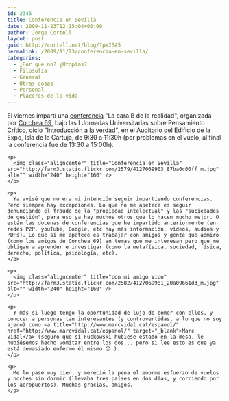 ```yaml
---
id: 2345
title: Conferencia en Sevilla
date: 2009-11-23T12:15:04+00:00
author: Jorge Cortell
layout: post
guid: http://cortell.net/blog/?p=2345
permalink: /2009/11/23/conferencia-en-sevilla/
categories:
  - ¿Por qué no? ¿Utopías?
  - Filosofí­a
  - General
  - Otras cosas
  - Personal
  - Placeres de la vida
---
```

<div>
  <div>
    <p>
      El viernes impartí una <a title="http://corchea69.com/Introduccion%20a%20la%20verdad/Introduccion%20a%20la%20verdad_programa2.htm" href="http://corchea69.com/Introduccion%20a%20la%20verdad/Introduccion%20a%20la%20verdad_programa2.htm" target="_blank">conferencia</a> "La cara B de la realidad", organizada por <a title="http://www.corchea69.com/" href="http://www.corchea69.com/" target="_blank">Corchea 69</a>, bajo las I Jornadas Universitarias sobre Pensamiento Crítico, ciclo "<a title="http://corchea69.com/Introduccion%20a%20la%20verdad/Introduccion%20a%20la%20verdad_intro.htm" href="http://corchea69.com/Introduccion%20a%20la%20verdad/Introduccion%20a%20la%20verdad_intro.htm" target="_blank">Introducción a la verdad</a>", en el Auditorio del Edificio de la Expo, Isla de la Cartuja, de <span style="text-decoration: line-through">9:30 a 11:30h</span> (por problemas en el vuelo, al final la conferencia fue de 13:30 a 15:00h).
    </p>
    
    <p>
      <img class="aligncenter" title="Conferencia en Sevilla" src="http://farm3.static.flickr.com/2579/4127069903_87ba0c00ff_m.jpg" alt="" width="240" height="160" />
    </p>
    
    <p>
      Ya avisé que no era mi intención seguir impartiendo conferencias. Pero siempre hay excepciones. Lo que no me apetece es seguir denunciando el fraude de la "propiedad intelectual" y las "suciedades de gestión", para eso ya hay muchos otros que lo hacen mucho mejor. O están las docenas de conferencias que he impartido anteriormente (en redes P2P, youTube, Google, etc hay más información, vídeos, audios y PDFs). Lo que sí me apetece es trabajar con amigos y gente que admiro (como los amigos de Corchea 69) en temas que me interesan pero que me obligan a aprender e investigar (como la metafísica, sociedad, física, derecho, política, psicología, etc).
    </p>
    
    <p>
      <img class="aligncenter" title="con mi amigo Vico" src="http://farm3.static.flickr.com/2582/4127069981_20a09661d3_m.jpg" alt="" width="240" height="160" />
    </p>
    
    <p>
      Y más si luego tengo la oportunidad de lujo de comer con ellos, y conocer a personas tan interesantes (y controvertidas, a lo que no soy ajeno) como <a title="http://www.marcvidal.cat/espanol/" href="http://www.marcvidal.cat/espanol/" target="_blank">Marc Vidal</a> (seguro que si Fuckowski hubiese estado en la mesa, le hubiésemos hecho vomitar entre los dos... pero si lee esto es que ya está demasiado enfermo él mismo 😉 ).
    </p>
    
    <p>
      Me lo pasé muy bien, y mereció la pena el enorme esfuerzo de vuelos y noches sin dormir (llevaba tres países en dos días, y corriendo por los aeropuertos). Muchas gracias, amigos.
    </p>
  </div>
</div>